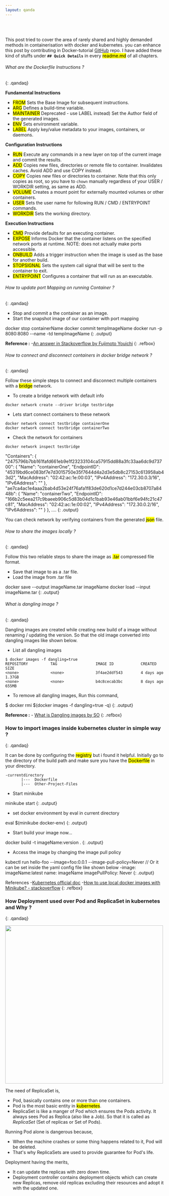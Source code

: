 ```yaml
---
layout: qanda
---
```


<br><br>

This post tried to cover the area of rarely shared and highly demanded methods in containerisation with docker and
kubernetes. you can enhance this post by contributing in Docker-tutorial [GitHub](https://github.com/bhachauk/docker-tutorial) repo.
I have added these kind of stuffs under **`## Quick Details`** in every <mark>readme.md</mark> of all chapters.

###### What are the Dockerfile Instructions ?
{: .qandaq}

**Fundamental Instructions**

- <mark>FROM</mark>
    Sets the Base Image for subsequent instructions.
- <mark>ARG</mark>
    Defines a build-time variable.
- <mark>MAINTAINER</mark>
    Deprecated - use LABEL instead) Set the Author field of the generated images.
- <mark>ENV</mark>
    Sets environment variable.
- <mark>LABEL</mark>
    Apply key/value metadata to your images, containers, or daemons.

**Configuration Instructions**

- <mark>RUN</mark>
    Execute any commands in a new layer on top of the current image and commit the results.
- <mark>ADD</mark>
    Copies new files, directories or remote file to container. Invalidates caches. Avoid ADD and use COPY instead.
- <mark>COPY</mark>
    Copies new files or directories to container. Note that this only copies as root, so you have to `chown` manually regardless of your USER / WORKDIR setting, as same as ADD.
- <mark>VOLUME</mark>
    Creates a mount point for externally mounted volumes or other containers.
- <mark>USER</mark>
    Sets the user name for following RUN / CMD / ENTRYPOINT commands.
- <mark>WORKDIR</mark>
    Sets the working directory.

**Execution Instructions**

- <mark>CMD</mark>
    Provide defaults for an executing container.
- <mark>EXPOSE</mark>
    Informs Docker that the container listens on the specified network ports at runtime. NOTE: does not actually make ports accessible.
- <mark>ONBUILD</mark>
    Adds a trigger instruction when the image is used as the base for another build.
- <mark>STOPSIGNAL</mark>
    Sets the system call signal that will be sent to the container to exit.
- <mark>ENTRYPOINT</mark>
    Configures a container that will run as an executable.

######  How to update port Mapping on running Container ?
{: .qandaq}

- Stop and commit a the container as an image.
- Start the snapshot image of our container with port mapping
 
docker stop containerName
docker commit tempImageName
docker run -p 8080:8080 --name -td tempImageName
{: .output}

**Reference :**
  -[An answer in Stackoverflow by Fujimoto Youichi](https://stackoverflow.com/questions/19335444/how-do-i-assign-a-port-mapping-to-an-existing-docker-container)
{: .refbox}


###### How to connect and disconnect containers in docker bridge network ?
{: .qandaq}

Follow these simple steps to connect and disconnect multiple containers with a <mark>bridge</mark> network.

- To create a bridge network with default info

```commandline
docker network create --driver bridge testbridge
```

- Lets start connect containers to these network

```commandline
docker network connect testbridge containerOne
docker network connect testbridge containerTwo
```

- Check the network for containers

```commandline
docker network inspect testbridge
```

"Containers": {
            "2475796b7bb161fafd661eb9e1f23233104ca57915dd88a3fc33aa6dc9d73700": {
                "Name": "containerOne",
                "EndpointID": "45319bd6ce083bf7e7d3015750e35f7644d4a2d3e5db8c27153c613958ab43d2",
                "MacAddress": "02:42:ac:1e:00:03",
                "IPv4Address": "172.30.0.3/16",
                "IPv6Address": ""
            },
            "ae7ca4ac1e4aaa2bab4d53e24f76afa1f83de620d1ce7d244e03cb8707a8448b": {
                "Name": "containerTwo",
                "EndpointID": "166b2c5eea217c9baeeb906c5d83b04d1c1bab93e46ab01bbf6e94fc21c47c81",
                "MacAddress": "02:42:ac:1e:00:02",
                "IPv4Address": "172.30.0.2/16",
                "IPv6Address": ""
            }
        },
....
{: .output}

You can check network by verifying containers from the generated <mark>json</mark> file.

###### How to share the images locally ?
{: .qandaq}

Follow this two reliable steps to share the image as <mark>.tar</mark> compressed file format.
 
- Save that image to as a .tar file.
- Load the image from .tar file

docker save --output imageName.tar imageName
docker load --input imageName.tar
{: .output}

###### What is dangling image ?
{: .qandaq}

Dangling images are created while creating new build of a image without renaming / updating the version. So that
the old image converted into dangling images like shown below.

- List all dangling images

```
$ docker images -f dangling=true
REPOSITORY          TAG                 IMAGE ID            CREATED             SIZE
<none>              <none>              3f4ae2ddf543        4 days ago          1.37GB
<none>              <none>              b4c8cecab3bc        8 days ago          655MB
```

- To remove all dangling images, Run this command,

$ docker rmi $(docker images -f dangling=true -q)
{: .output}

**Reference :**
    - [What is Dangling images by SO](https://stackoverflow.com/questions/45142528/docker-what-is-a-dangling-image-and-what-is-an-unused-image)
{: .refbox}


### How to import images inside kubernetes cluster in simple way ?
{: .qandaq}

It can be done by configuring the <mark>registry</mark> but i found it helpful. Initially go to the
directory of the build path and make sure you have the <mark>Dockerfile</mark> in your directory.

```
-currentdirectory
       |---  Dockerfile 
       |---  Other-Project-Files
```

- Start minikube

minikube start
{: .output}

- set docker environment by eval in current directory

eval $(minikube docker-env)
{: .output}

- Start build your image now...

docker build -t imageName:version .
{: .output}

- Access the image by changing the image pull policy

kubectl run hello-foo --image=foo:0.0.1 --image-pull-policy=Never
// Or it can be set inside the yaml config file like shown below
 -image: imageName:latest
  name: imageName
  imagePullPolicy: Never
{: .output}


References
  -[Kubernetes official doc](https://kubernetes.io/docs/home/)
  -[How to use local docker images with Minikube? - stackoverflow](https://stackoverflow.com/questions/42564058/how-to-use-local-docker-images-with-minikube)
{: .refbox}

### How Deployment used over Pod and ReplicaSet in kubernetes and Why ?
{: .qandaq}

<img src="https://github.com/bhachauk/docker-tutorial/raw/master/assets/img/replicaset.png" width="500">

The need of ReplicaSet is,

- Pod, basically contains one or more than one containers.
- Pod is the most basic entity in <mark>kubernetes</mark>.
- ReplicaSet is like a manger of Pod which ensures the Pods activity. It always sees Pod as Replica (also like a Job). So that
 it is called as *ReplicaSet* (Set of replicas or Set of Pods).
 
 Running Pod alone is dangerous because,
 
 - When the machine crashes or some thing happens related to it, Pod will be deleted.
 - That's why ReplicaSets are used to provide guarantee for Pod's life.   
 
 Deployment having the merits,
 
- It can update the replicas with zero down time.
- Deployment controller contains deployment objects which can create new Replicas, remove old replicas excluding their resources and adopt it with the updated one.    